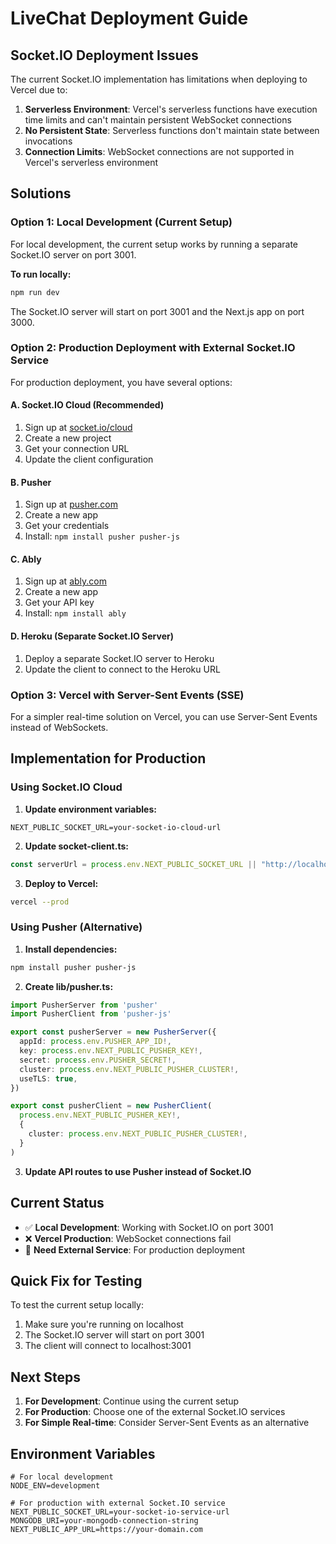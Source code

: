 # LiveChat Deployment Guide

## Socket.IO Deployment Issues

The current Socket.IO implementation has limitations when deploying to Vercel due to:

1. **Serverless Environment**: Vercel's serverless functions have execution time limits and can't maintain persistent WebSocket connections
2. **No Persistent State**: Serverless functions don't maintain state between invocations
3. **Connection Limits**: WebSocket connections are not supported in Vercel's serverless environment

## Solutions

### Option 1: Local Development (Current Setup)

For local development, the current setup works by running a separate Socket.IO server on port 3001.

**To run locally:**
```bash
npm run dev
```

The Socket.IO server will start on port 3001 and the Next.js app on port 3000.

### Option 2: Production Deployment with External Socket.IO Service

For production deployment, you have several options:

#### A. Socket.IO Cloud (Recommended)
1. Sign up at [socket.io/cloud](https://socket.io/cloud)
2. Create a new project
3. Get your connection URL
4. Update the client configuration

#### B. Pusher
1. Sign up at [pusher.com](https://pusher.com)
2. Create a new app
3. Get your credentials
4. Install: `npm install pusher pusher-js`

#### C. Ably
1. Sign up at [ably.com](https://ably.com)
2. Create a new app
3. Get your API key
4. Install: `npm install ably`

#### D. Heroku (Separate Socket.IO Server)
1. Deploy a separate Socket.IO server to Heroku
2. Update the client to connect to the Heroku URL

### Option 3: Vercel with Server-Sent Events (SSE)

For a simpler real-time solution on Vercel, you can use Server-Sent Events instead of WebSockets.

## Implementation for Production

### Using Socket.IO Cloud

1. **Update environment variables:**
```env
NEXT_PUBLIC_SOCKET_URL=your-socket-io-cloud-url
```

2. **Update socket-client.ts:**
```typescript
const serverUrl = process.env.NEXT_PUBLIC_SOCKET_URL || "http://localhost:3001"
```

3. **Deploy to Vercel:**
```bash
vercel --prod
```

### Using Pusher (Alternative)

1. **Install dependencies:**
```bash
npm install pusher pusher-js
```

2. **Create lib/pusher.ts:**
```typescript
import PusherServer from 'pusher'
import PusherClient from 'pusher-js'

export const pusherServer = new PusherServer({
  appId: process.env.PUSHER_APP_ID!,
  key: process.env.NEXT_PUBLIC_PUSHER_KEY!,
  secret: process.env.PUSHER_SECRET!,
  cluster: process.env.NEXT_PUBLIC_PUSHER_CLUSTER!,
  useTLS: true,
})

export const pusherClient = new PusherClient(
  process.env.NEXT_PUBLIC_PUSHER_KEY!,
  {
    cluster: process.env.NEXT_PUBLIC_PUSHER_CLUSTER!,
  }
)
```

3. **Update API routes to use Pusher instead of Socket.IO**

## Current Status

- ✅ **Local Development**: Working with Socket.IO on port 3001
- ❌ **Vercel Production**: WebSocket connections fail
- 🔄 **Need External Service**: For production deployment

## Quick Fix for Testing

To test the current setup locally:

1. Make sure you're running on localhost
2. The Socket.IO server will start on port 3001
3. The client will connect to localhost:3001

## Next Steps

1. **For Development**: Continue using the current setup
2. **For Production**: Choose one of the external Socket.IO services
3. **For Simple Real-time**: Consider Server-Sent Events as an alternative

## Environment Variables

```env
# For local development
NODE_ENV=development

# For production with external Socket.IO service
NEXT_PUBLIC_SOCKET_URL=your-socket-io-service-url
MONGODB_URI=your-mongodb-connection-string
NEXT_PUBLIC_APP_URL=https://your-domain.com
```
